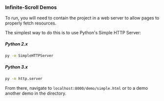 ### Infinite-Scroll Demos

To run, you will need to contain the project in a web server to allow pages to properly fetch resources.

The simplest way to do this is to use Python's Simple HTTP Server:

##### Python 2.x

```bash
py -m SimpleHTTPServer
```

##### Python 3.x

```bash
py -m http.server
```

From there, navigate to `localhost:8000/demo/simple.html` or to a demo another demo in the directory.
